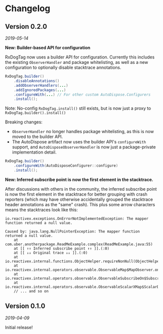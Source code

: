 Changelog
=========

Version 0.2.0
-------------

_2019-05-14_

**New: Builder-based API for configuration**

RxDogTag now uses a builder API for configuration. Currently this includes the existing `ObserverHandler`
 and package whitelisting, as well as a new configuration to optionally disable stacktrace annotations.
 
```java
RxDogTag.builder()
    .disableAnnotations()
    .addObserverHandlers(...)
    .addIgnoredPackages(...)
    .configureWith(...) // For other custom AutoDispose.Configurers
    .install();
```

Note: No-config `RxDogTag.install()` still exists, but is now just a proxy to 
`RxDogTag.builder().install()`

Breaking changes: 
* `ObserverHandler` no longer handles package whitelisting, as this is now moved to 
the builder API.
* The AutoDispose artifact now uses the builder API's `configureWith` support, and 
`AutoDisposeObserverHandler` is now just a package-private implementation detail.

```java
RxDogTag.builder()
    .configureWith(AutoDisposeConfigurer::configure)
    .install();
```

**New: Inferred subscribe point is now the first element in the stacktrace.**

After discussions with others in the community, the inferred subscribe point is now the first element
in the stacktrace for better grouping with crash reporters (which may have otherwise accidentally grouped
the stacktrace header annotations as the "same" crash). This plus some arrow characters means the stacktraces
look like this:

```
io.reactivex.exceptions.OnErrorNotImplementedException: The mapper function returned a null value.

Caused by: java.lang.NullPointerException: The mapper function returned a null value.
	at com.uber.anotherpackage.ReadMeExample.complex(ReadMeExample.java:55)
	at [[ ↑↑ Inferred subscribe point ↑↑ ]].(:0)
	at [[ ↓↓ Original trace ↓↓ ]].(:0)
	at io.reactivex.internal.functions.ObjectHelper.requireNonNull(ObjectHelper.java:39)
	at io.reactivex.internal.operators.observable.ObservableMap$MapObserver.onNext(ObservableMap.java:57)
	at io.reactivex.internal.operators.observable.ObservableSubscribeOn$SubscribeOnObserver.onNext(ObservableSubscribeOn.java:58)
	at io.reactivex.internal.operators.observable.ObservableScalarXMap$ScalarDisposable.run(ObservableScalarXMap.java:248)
	// ... and so on
```



Version 0.1.0
-------------

_2019-04-09_

Initial release!

